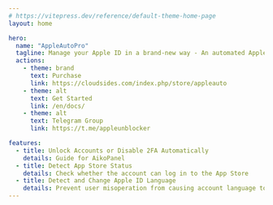 ```yaml
---
# https://vitepress.dev/reference/default-theme-home-page
layout: home

hero:
  name: "AppleAutoPro"
  tagline: Manage your Apple ID in a brand-new way - An automated Apple ID detection & unlocking program based on security questions
  actions:
    - theme: brand
      text: Purchase
      link: https://cloudsides.com/index.php/store/appleauto
    - theme: alt
      text: Get Started
      link: /en/docs/
    - theme: alt
      text: Telegram Group
      link: https://t.me/appleunblocker

features:
  - title: Unlock Accounts or Disable 2FA Automatically
    details: Guide for AikoPanel
  - title: Detect App Store Status
    details: Check whether the account can log in to the App Store
  - title: Detect and Change Apple ID Language
    details: Prevent user misoperation from causing account language to be changed
---
```


